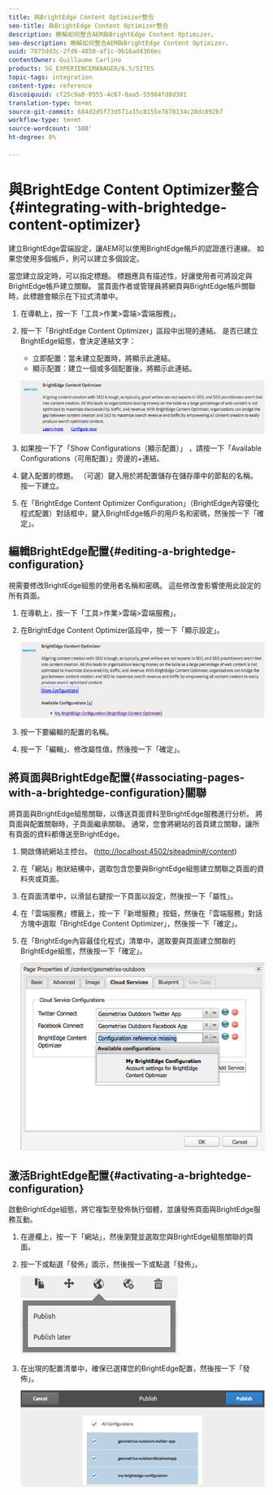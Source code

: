 ```yaml
---
title: 與BrightEdge Content Optimizer整合
seo-title: 與BrightEdge Content Optimizer整合
description: 瞭解如何整合AEM與BrightEdge Content Optimizer。
seo-description: 瞭解如何整合AEM與BrightEdge Content Optimizer。
uuid: 7075dd3c-2fd6-4050-af1c-9b16ad4366ec
contentOwner: Guillaume Carlino
products: SG_EXPERIENCEMANAGER/6.5/SITES
topic-tags: integration
content-type: reference
discoiquuid: cf25c9a8-0555-4c67-8aa5-55984fd8d301
translation-type: tm+mt
source-git-commit: 684d2d5f73d571a15c8155e7870134c28dc892b7
workflow-type: tm+mt
source-wordcount: '508'
ht-degree: 0%

---
```



# 與BrightEdge Content Optimizer整合{#integrating-with-brightedge-content-optimizer}

建立BrightEdge雲端設定，讓AEM可以使用BrightEdge帳戶的認證進行連線。 如果您使用多個帳戶，則可以建立多個設定。

當您建立設定時，可以指定標題。 標題應具有描述性，好讓使用者可將設定與BrightEdge帳戶建立關聯。 當頁面作者或管理員將網頁與BrightEdge帳戶關聯時，此標題會顯示在下拉式清單中。

1. 在導軌上，按一下「工具>作業>雲端>雲端服務」。
1. 按一下「BrightEdge Content Optimizer」區段中出現的連結。 是否已建立BrightEdge組態，會決定連結文字：

   * 立即配置：當未建立配置時，將顯示此連結。
   * 顯示配置：建立一個或多個配置後，將顯示此連結。

   ![chlimage_1-4](assets/chlimage_1-4a.png)

1. 如果按一下了「Show Configurations（顯示配置）」 ，請按一下「Available Configurations（可用配置）」旁邊的+連結。
1. 鍵入配置的標題。 （可選）鍵入用於將配置儲存在儲存庫中的節點的名稱。 按一下建立。
1. 在「BrightEdge Content Optimizer Configuration」（BrightEdge內容優化程式配置）對話框中，鍵入BrightEdge帳戶的用戶名和密碼，然後按一下「確定」。

## 編輯BrightEdge配置{#editing-a-brightedge-configuration}

視需要修改BrightEdge組態的使用者名稱和密碼。 這些修改會影響使用此設定的所有頁面。

1. 在導軌上，按一下「工具>作業>雲端>雲端服務」。
1. 在BrightEdge Content Optimizer區段中，按一下「顯示設定」。

   ![chlimage_1-5](assets/chlimage_1-5a.png)

1. 按一下要編輯的配置的名稱。
1. 按一下「編輯」、修改屬性值，然後按一下「確定」。

## 將頁面與BrightEdge配置{#associating-pages-with-a-brightedge-configuration}關聯

將頁面與BrightEdge組態關聯，以傳送頁面資料至BrightEdge服務進行分析。 將頁面與配置關聯時，子頁面繼承關聯。 通常，您會將網站的首頁建立關聯，讓所有頁面的資料都傳送至BrightEdge。

1. 開啟傳統網站主控台。 ([http://localhost:4502/siteadmin#/content](http://localhost:4502/siteadmin#/content))
1. 在「網站」樹狀結構中，選取包含您要與BrightEdge組態建立關聯之頁面的資料夾或頁面。
1. 在頁面清單中，以滑鼠右鍵按一下頁面以設定，然後按一下「屬性」。
1. 在「雲端服務」標籤上，按一下「新增服務」按鈕，然後在「雲端服務」對話方塊中選取「BrightEdge Content Optimizer」，然後按一下「確定」。
1. 在「BrightEdge內容最佳化程式」清單中，選取要與頁面建立關聯的BrightEdge組態，然後按一下「確定」。

   ![chlimage_1-6](assets/chlimage_1-6a.png)

## 激活BrightEdge配置{#activating-a-brightedge-configuration}

啟動BrightEdge組態，將它複製至發佈執行個體，並讓發佈頁面與BrightEdge服務互動。

1. 在邊欄上，按一下「網站」，然後瀏覽並選取您與BrightEdge組態關聯的頁面。
1. 按一下或點選「發佈」圖示，然後按一下或點選「發佈」。

   ![chlimage_1-7](assets/chlimage_1-7a.png)

1. 在出現的配置清單中，確保已選擇您的BrightEdge配置，然後按一下「發佈」。

   ![chlimage_1-8](assets/chlimage_1-8a.png)

